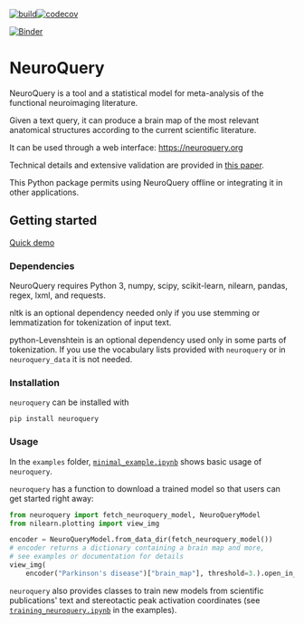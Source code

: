 [![build](https://github.com/neuroquery/neuroquery/actions/workflows/testing.yml/badge.svg)](https://github.com/neuroquery/neuroquery/actions/workflows/testing.yml)[![codecov](https://codecov.io/gh/neuroquery/neuroquery/branch/main/graph/badge.svg)](https://codecov.io/gh/neuroquery/neuroquery)

[![Binder](https://mybinder.org/badge_logo.svg)](https://mybinder.org/v2/gh/neuroquery/neuroquery.git/main?filepath=examples)

# NeuroQuery

NeuroQuery is a tool and a statistical model for meta-analysis of the functional
neuroimaging literature.

Given a text query, it can produce a brain map of the most relevant anatomical
structures according to the current scientific literature.

It can be used through a web interface: https://neuroquery.org

Technical details and extensive validation are provided in [this paper](https://elifesciences.org/articles/53385).

This Python package permits using NeuroQuery offline or integrating it in other
applications. 

## Getting started

[Quick demo](https://nbviewer.jupyter.org/github/neuroquery/neuroquery/blob/main/examples/minimal_example.ipynb)

### Dependencies

NeuroQuery requires Python 3, numpy, scipy, scikit-learn, nilearn, pandas,
regex, lxml, and requests.

nltk is an optional dependency needed only if you use stemming or lemmatization
for tokenization of input text.

python-Levenshtein is an optional dependency used only in some parts of
tokenization. If you use the vocabulary lists provided with `neuroquery` or in
`neuroquery_data` it is not needed.

### Installation

`neuroquery` can be installed with

```
pip install neuroquery
```

### Usage

In the `examples` folder, 
[`minimal_example.ipynb`](https://nbviewer.jupyter.org/github/neuroquery/neuroquery/blob/main/examples/minimal_example.ipynb)
shows basic usage of `neuroquery`.

`neuroquery` has a function to download a trained model so that users can get
started right away:

```python
from neuroquery import fetch_neuroquery_model, NeuroQueryModel
from nilearn.plotting import view_img

encoder = NeuroQueryModel.from_data_dir(fetch_neuroquery_model())
# encoder returns a dictionary containing a brain map and more,
# see examples or documentation for details
view_img(
    encoder("Parkinson's disease")["brain_map"], threshold=3.).open_in_browser()
```

`neuroquery` also provides classes to train new models from scientific
publications' text and stereotactic peak activation coordinates (see
[`training_neuroquery.ipynb`](https://nbviewer.jupyter.org/github/neuroquery/neuroquery/blob/main/examples/training_neuroquery.ipynb)
in the examples).

